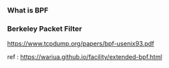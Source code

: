 ### What is BPF

### Berkeley Packet Filter






https://www.tcpdump.org/papers/bpf-usenix93.pdf




ref : https://wariua.github.io/facility/extended-bpf.html